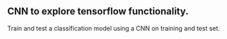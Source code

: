## CNN to explore tensorflow functionality.
Train and test a classification model using a CNN on training and test set. 
